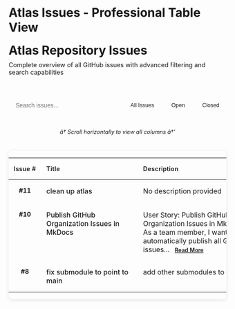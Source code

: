 ﻿# Atlas Issues - Professional Table View

<div class="issues-header">
    <div class="header-content">
        <h1> Atlas Repository Issues</h1>
        <p class="header-description">Complete overview of all GitHub issues with advanced filtering and search capabilities</p>
    </div>

</div>

<div class="table-controls">
    <div class="search-filters">
        <div class="search-box">
            <input type="text" id="issue-search" placeholder="Search issues..." class="search-input">
        </div>
        <div class="filter-buttons">
            <button class="filter-btn active" data-filter="all">All Issues</button>
            <button class="filter-btn" data-filter="open">Open</button>
            <button class="filter-btn" data-filter="closed">Closed</button>
        </div>
    </div>
</div>

<style>
/* Professional Issues Table Styling */
.issues-header {
    margin-bottom: 2rem;
    padding-bottom: 1rem;
    border-bottom: 2px solid var(--md-default-fg-color--lightest);
}

.header-content h1 {
    margin: 0 0 0.5rem 0;
    color: var(--md-default-fg-color);
}

.header-description {
    color: var(--md-default-fg-color--light);
    margin: 0;
    font-size: 0.9rem;
}



.btn {
    display: inline-flex;
    align-items: center;
    gap: 0.5rem;
    padding: 0.75rem 1.25rem;
    border: none;
    border-radius: 0.5rem;
    text-decoration: none;
    font-weight: 600;
    font-size: 0.875rem;
    cursor: pointer;
    transition: all 0.2s ease;
}

.btn-primary {
    background: var(--md-primary-fg-color);
    color: var(--md-primary-bg-color);
}

.btn-primary:hover {
    background: var(--md-primary-fg-color--dark);
    transform: translateY(-1px);
}

.btn-secondary {
    background: var(--md-default-bg-color);
    color: var(--md-default-fg-color);
    border: 1px solid var(--md-default-fg-color--lightest);
}

.btn-secondary:hover {
    background: var(--md-default-fg-color--lightest);
}

.table-controls {
    display: flex;
    justify-content: space-between;
    align-items: center;
    margin-bottom: 1.5rem;
    flex-wrap: wrap;
    gap: 1rem;
}

.search-filters {
    display: flex;
    align-items: center;
    gap: 1rem;
    flex: 1;
}

.search-box {
    flex: 1;
    max-width: 300px;
}

.search-input {
    width: 100%;
    padding: 0.75rem 1rem;
    border: 2px solid var(--md-default-fg-color--lightest);
    border-radius: 0.5rem;
    font-size: 0.875rem;
    background: var(--md-default-bg-color);
    color: var(--md-default-fg-color);
    transition: border-color 0.2s ease;
}

.search-input:focus {
    outline: none;
    border-color: var(--md-primary-fg-color);
}

.filter-buttons {
    display: flex;
    gap: 0.5rem;
}

.filter-btn {
    padding: 0.5rem 1rem;
    border: 1px solid var(--md-default-fg-color--lightest);
    background: var(--md-default-bg-color);
    color: var(--md-default-fg-color);
    border-radius: 0.375rem;
    cursor: pointer;
    font-size: 0.8rem;
    font-weight: 500;
    transition: all 0.2s ease;
}

.filter-btn:hover {
    background: var(--md-default-fg-color--lightest);
}

.filter-btn.active {
    background: var(--md-primary-fg-color);
    color: var(--md-primary-bg-color);
    border-color: var(--md-primary-fg-color);
}



/* Table Container with Horizontal Scrolling */
.table-container {
    width: 100%;
    overflow-x: auto;
    margin: 1.5rem 0;
    border-radius: 0.5rem;
    box-shadow: 0 2px 8px rgba(0,0,0,0.1);
    border: 1px solid var(--md-default-fg-color--lightest);
    position: relative;
}

/* Scrollbar styling */
.table-container::-webkit-scrollbar {
    height: 8px;
}

.table-container::-webkit-scrollbar-track {
    background: var(--md-default-fg-color--lightest);
    border-radius: 4px;
}

.table-container::-webkit-scrollbar-thumb {
    background: var(--md-primary-fg-color);
    border-radius: 4px;
}

.table-container::-webkit-scrollbar-thumb:hover {
    background: var(--md-primary-fg-color--dark);
}

/* Scroll Indicator */
.scroll-indicator {
    text-align: center;
    padding: 0.5rem;
    background: var(--md-default-fg-color--lightest);
    border-radius: 0.375rem 0.375rem 0 0;
    font-size: 0.8rem;
    color: var(--md-default-fg-color--light);
    font-style: italic;
    margin-bottom: -1px;
}

@media (min-width: 1200px) {
    .scroll-indicator {
        display: none;
    }
}

/* Enhanced Table Styling */
.issues-table {
    width: 100%;
    min-width: 900px; /* Minimum width to trigger horizontal scroll */
    border-collapse: collapse;
    background: var(--md-default-bg-color);
}

.issues-table th {
    background: linear-gradient(135deg, var(--md-primary-fg-color) 0%, var(--md-primary-fg-color--dark) 100%);
    color: var(--md-primary-bg-color);
    font-weight: 600;
    text-align: left;
    padding: 1rem 0.75rem;
    font-size: 0.875rem;
    letter-spacing: 0.025em;
}

.issues-table th:first-child { border-radius: 0.5rem 0 0 0; }
.issues-table th:last-child { border-radius: 0 0.5rem 0 0; }

.issues-table td {
    padding: 1rem 0.75rem;
    border-bottom: 1px solid var(--md-default-fg-color--lightest);
    vertical-align: top;
}

.issues-table tr:hover {
    background: var(--md-default-fg-color--lightest);
}

.issues-table tr:last-child td {
    border-bottom: none;
}

/* Column Widths for Horizontal Scrolling */
.issues-table th:nth-child(1), .issues-table td:nth-child(1) { 
    width: 80px; 
    text-align: center; 
    white-space: nowrap;
}
.issues-table th:nth-child(2), .issues-table td:nth-child(2) { 
    min-width: 200px; 
    max-width: 300px;
}
.issues-table th:nth-child(3), .issues-table td:nth-child(3) { 
    min-width: 250px; 
    max-width: 400px;
}
.issues-table th:nth-child(4), .issues-table td:nth-child(4) { 
    width: 100px; 
    text-align: center; 
    white-space: nowrap;
}
.issues-table th:nth-child(5), .issues-table td:nth-child(5) { 
    min-width: 120px; 
    text-align: center; 
    white-space: nowrap;
}
.issues-table th:nth-child(6), .issues-table td:nth-child(6) { 
    width: 100px; 
    text-align: center; 
    white-space: nowrap;
}
.issues-table th:nth-child(7), .issues-table td:nth-child(7) { 
    width: 100px; 
    text-align: center; 
    white-space: nowrap;
}
.issues-table th:nth-child(8), .issues-table td:nth-child(8) { 
    width: 100px; 
    text-align: center; 
    white-space: nowrap;
}

/* Responsive table text wrapping */
.issues-table td {
    word-wrap: break-word;
    overflow-wrap: break-word;
}

/* Issue Number Styling */
.issue-number {
    font-weight: 700;
    color: var(--md-primary-fg-color);
    font-size: 0.9rem;
}

/* Status Badges */
.status-badge {
    display: inline-flex;
    align-items: center;
    gap: 0.25rem;
    padding: 0.25rem 0.75rem;
    border-radius: 1rem;
    font-size: 0.75rem;
    font-weight: 600;
}

.status-open {
    background: #dcfce7;
    color: #15803d;
}

.status-closed {
    background: #fee2e2;
    color: #dc2626;
}

/* Enhanced Description with Read More */
.description-short {
    display: inline;
}
.description-full {
    display: none;
}
.read-more-btn, .read-less-btn {
    color: var(--md-primary-fg-color);
    cursor: pointer;
    font-weight: 600;
    text-decoration: underline;
    margin-left: 0.5rem;
    font-size: 0.8rem;
}
.read-more-btn:hover, .read-less-btn:hover {
    color: var(--md-primary-fg-color--dark);
}

.expand-description.expanded .description-short {
    display: none;
}
.expand-description.expanded .description-full {
    display: inline;
}
.expand-description.expanded .read-more-btn {
    display: none;
}
.expand-description .read-less-btn {
    display: none;
}
.expand-description.expanded .read-less-btn {
    display: inline;
}

/* Issue Link Styling */
.issue-link {
    color: var(--md-default-fg-color);
    text-decoration: none;
    font-weight: 500;
}

.issue-link:hover {
    color: var(--md-primary-fg-color);
    text-decoration: underline;
}

.github-link {
    display: inline-flex;
    align-items: center;
    gap: 0.25rem;
    color: var(--md-primary-fg-color);
    text-decoration: none;
    font-weight: 500;
    font-size: 0.8rem;
}

.github-link:hover {
    text-decoration: underline;
}

/* Assignee styling */
.assignee {
    font-weight: 500;
    color: var(--md-default-fg-color);
}

/* Date styling */
.issue-date {
    color: var(--md-default-fg-color--light);
    font-size: 0.875rem;
}


</style>

<script>
function toggleDescription(id) {
    const element = document.getElementById(id);
    element.classList.toggle('expanded');
}

// Enhanced table functionality
document.addEventListener('DOMContentLoaded', function() {
    const searchInput = document.getElementById('issue-search');
    const filterButtons = document.querySelectorAll('.filter-btn');
    
    // Search functionality
    if (searchInput) {
        searchInput.addEventListener('input', function() {
            filterTable(this.value.toLowerCase());
        });
    }
    
    // Filter buttons
    filterButtons.forEach(btn => {
        btn.addEventListener('click', function() {
            filterButtons.forEach(b => b.classList.remove('active'));
            this.classList.add('active');
            filterByStatus(this.dataset.filter);
        });
    });
    
    function filterTable(searchTerm) {
        const rows = document.querySelectorAll('.issues-table tbody tr');
        rows.forEach(row => {
            const text = row.textContent.toLowerCase();
            row.style.display = text.includes(searchTerm) ? '' : 'none';
        });
    }
    
    function filterByStatus(status) {
        const rows = document.querySelectorAll('.issues-table tbody tr');
        rows.forEach(row => {
            if (status === 'all') {
                row.style.display = '';
            } else if (status === 'open') {
                row.style.display = row.textContent.includes('ðŸŸ¢ Open') ? '' : 'none';
            } else if (status === 'closed') {
                row.style.display = row.textContent.includes('ðŸ”´ Closed') ? '' : 'none';
            }
        });
    }
});
</script>

<div class="table-view">
    <div class="scroll-indicator">
        <span>â† Scroll horizontally to view all columns â†’</span>
    </div>
    <div class="table-container">
        <table class="issues-table">
        <thead>
            <tr>
                <th>Issue #</th>
                <th>Title</th>
                <th>Description</th>
                <th>Project</th>
                <th>Assignee</th>
                <th>Created</th>
                <th>Status</th>
                <th>Links</th>
            </tr>
        </thead>
        <tbody>
            <tr>
                <td><span class="issue-number">#11</span></td>
                <td><a href="issues/11-clean-up-atlas/" class="issue-link">clean up atlas</a></td>
                <td>No description provided</td>
                <td>atlas</td>
                <td><span class="assignee">nallasivamselvaraj</span></td>
                <td><span class="issue-date">Oct 5, 2025</span></td>
                <td><span class="status-badge status-open">ðŸŸ¢ Open</span></td>
                <td><a href="https://github.com/Simtestlab/atlas/issues/11" class="github-link" target="_blank" rel="noopener">GitHub â†—</a></td>
            </tr>
            <tr>
                <td><span class="issue-number">#10</span></td>
                <td><a href="issues/10-publish-github-organization-issues-in-mkdocs/" class="issue-link">Publish GitHub Organization Issues in MkDocs</a></td>
                <td>
                    <div class="expand-description" id="desc-10">
                        <span class="description-short">User Story: Publish GitHub Organization Issues in MkDocs. As a team member, I want to automatically publish all GitHub issues...</span>
                        <span class="description-full">User Story: Publish GitHub Organization Issues in MkDocs. As a team member, I want to automatically publish all GitHub issues from our organization into MkDocs so that the documentation site always reflects the latest issues. Currently, issues from our GitHub repositories are scattered and hard to track in our documentation. We want to automate the process of fetching all issues from all repositories in the organization and generating markdown files that can be rendered by MkDocs.</span>
                        <span class="read-more-btn" onclick="toggleDescription('desc-10')">Read More</span>
                        <span class="read-less-btn" onclick="toggleDescription('desc-10')">Read Less</span>
                    </div>
                </td>
                <td>atlas</td>
                <td><span class="assignee">nallasivamselvaraj</span></td>
                <td><span class="issue-date">Oct 5, 2025</span></td>
                <td><span class="status-badge status-open">ðŸŸ¢ Open</span></td>
                <td><a href="https://github.com/Simtestlab/atlas/issues/10" class="github-link" target="_blank" rel="noopener">GitHub â†—</a></td>
            </tr>
            <tr>
                <td><span class="issue-number">#8</span></td>
                <td><a href="issues/8-fix-submodule-to-point-to-main/" class="issue-link">fix submodule to point to main</a></td>
                <td>add other submodules to atlas</td>
                <td>atlas</td>
                <td><span class="assignee">aeroramesh</span></td>
                <td><span class="issue-date">Oct 5, 2025</span></td>
                <td><span class="status-badge status-closed">ðŸ”´ Closed</span></td>
                <td><a href="https://github.com/Simtestlab/atlas/issues/8" class="github-link" target="_blank" rel="noopener">GitHub â†—</a></td>
            </tr>
        </tbody>
    </table>
    </div>
</div>
